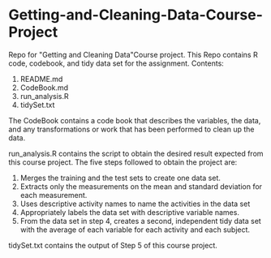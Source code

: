 # Getting-and-Cleaning-Data-Course-Project
Repo for "Getting and Cleaning Data"Course  project. This Repo contains R code, codebook, and tidy data set for the assignment.
Contents: 
1. README.md
2. CodeBook.md
3. run_analysis.R
4. tidySet.txt

The CodeBook contains a code book that describes the variables, the data, and any transformations or work that has been performed to clean up the data.

run_analysis.R contains the script to obtain the desired result expected from this course project.
The five steps followed to obtain the project are:
1. Merges the training and the test sets to create one data set.
2. Extracts only the measurements on the mean and standard deviation for each measurement. 
3. Uses descriptive activity names to name the activities in the data set
4. Appropriately labels the data set with descriptive variable names. 
5. From the data set in step 4, creates a second, independent tidy data set with the average of each variable for each activity and each subject.

tidySet.txt contains the output of Step 5 of this course project.
